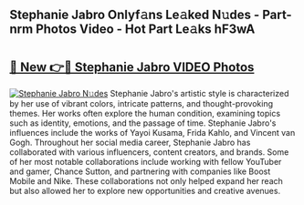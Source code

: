 ## Stephanie Jabro Onlyf𝚊ns Le𝚊ked N𝚞des - Part-nrm Photos Video - Hot Part Le𝚊ks hF3wA

# <h2><a href="http://ab32095.deff.icu/?id=Stephanie+Jabro">🔗 New 👉🔴 Stephanie Jabro VIDEO Photos</a></h2>

[![Stephanie Jabro N𝚞des](https://i.imgur.com/rIISA9y.gif)](http://ab32095.deff.icu/?id=Stephanie+Jabro)
Stephanie Jabro's artistic style is characterized by her use of vibrant colors, intricate patterns, and thought-provoking themes. Her works often explore the human condition, examining topics such as identity, emotions, and the passage of time. Stephanie Jabro's influences include the works of Yayoi Kusama, Frida Kahlo, and Vincent van Gogh. Throughout her social media career, Stephanie Jabro has collaborated with various influencers, content creators, and brands. Some of her most notable collaborations include working with fellow YouTuber and gamer, Chance Sutton, and partnering with companies like Boost Mobile and Nike. These collaborations not only helped expand her reach but also allowed her to explore new opportunities and creative avenues.
